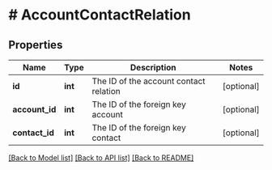 # # AccountContactRelation

## Properties

Name | Type | Description | Notes
------------ | ------------- | ------------- | -------------
**id** | **int** | The ID of the account contact relation | [optional] 
**account_id** | **int** | The ID of the foreign key account | [optional] 
**contact_id** | **int** | The ID of the foreign key contact | [optional] 

[[Back to Model list]](../../README.md#documentation-for-models) [[Back to API list]](../../README.md#documentation-for-api-endpoints) [[Back to README]](../../README.md)


